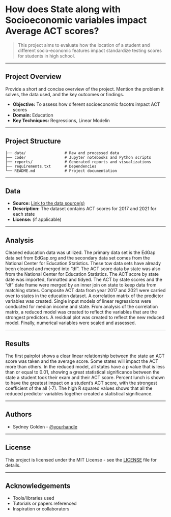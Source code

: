 # How does State along with Socioeconomic variables impact Average ACT scores?

> This project aims to evaluate how the location of a student and different socio-economic features impact standardize testing scores for students in high school.

---

## Project Overview

Provide a short and concise overview of the project. Mention the problem it solves, the data used, and the key outcomes or findings.

- **Objective:** To assess how diferent socioeconomic facotrs impact ACT scores
- **Domain:** Education
- **Key Techniques:** Regressions, Linear Modelin

---

## Project Structure

```
├── data/                 # Raw and processed data
├── code/                 # Jupyter notebooks and Python scripts
├── reports/              # Generated reports and visualizations
├── requirements.txt      # Dependencies
└── README.md             # Project documentation
```

---

## Data

- **Source:** [Link to the data source(s)](https://nces.ed.gov/programs/digest/d21/tables/dt21_226.60.asp) 
- **Description:** The dataset contains ACT scores for 2017 and 2021 for each state
- **License:** (if applicable)

---

## Analysis

Cleaned education data was utilized. The primary data set is the EdGap data set from EdGap.org and the secondary data set comes from the National Center for Education Statistics. These tow data sets have already been cleaned and merged into “df”. The ACT score data by state was also from the National Center for Education Statistics. The ACT score by state date was imported, formatted and tidyed. The ACT by state scores and the “df” date frame were merged by an inner join on state to keep data from matching states. Composite ACT data from year 2017 and 2021 were carried over to states in the education dataset. A correlation matrix of the predictor variables was created. Single input models of linear regressions were conducted for median income and state. From analysis of the correlation matrix, a reduced model was created to reflect the variables that are the strongest predictors. A residual plot was created to reflect the new reduced model. Finally, numerical variables were scaled and assessed.

---

## Results

The first pairplot shows a clear linear relationship between the state an ACT score was taken and the average score. Some states will impact the ACT more than others. In the reduced model, all states have a p value that is less than or equal to 0.01, showing a great statistical significance between the state a student took their exam and their ACT score. Percent lunch is shown to have the greatest impact on a student’s ACT score, with the strongest coefficient of the all (-7). The high R squared values shows that all the reduced predictor variables together created a statistical significance.


---

## Authors

- Sydney Golden - [@yourhandle](https://github.com/sgolden3)

---

## License

This project is licensed under the MIT License - see the [LICENSE](LICENSE) file for details.

---

## Acknowledgements

- Tools/libraries used
- Tutorials or papers referenced
- Inspiration or collaborators

